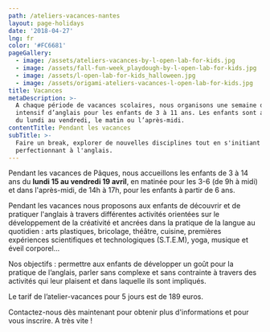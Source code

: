 ```yaml
---
path: /ateliers-vacances-nantes
layout: page-holidays
date: '2018-04-27'
lng: fr
color: '#FC6681'
pageGallery:
  - image: /assets/ateliers-vacances-by-l-open-lab-for-kids.jpg
  - image: /assets/fall-fun-week_playdough-by-l-open-lab-for-kids.jpg
  - image: /assets/l-open-lab-for-kids_halloween.jpg
  - image: /assets/origami-ateliers-vacances-l-open-lab-for-kids.jpg
title: Vacances
metaDescription: >-
  A chaque période de vacances scolaires, nous organisons une semaine de stage
  intensif d’anglais pour les enfants de 3 à 11 ans. Les enfants sont accueillis
  du lundi au vendredi, le matin ou l’après-midi.
contentTitle: Pendant les vacances
subTitle: >-
  Faire un break, explorer de nouvelles disciplines tout en s'initiant ou se
  perfectionnant à l'anglais.
---
```

Pendant les vacances de Pâques, nous accueillons les enfants de 3 à 14 ans du **lundi 15 au vendredi 19 avril**, en matinée pour les 3-6 (de 9h à midi) et dans l'après-midi, de 14h à 17h, pour les enfants à partir de 6 ans. 

Pendant les vacances nous proposons aux enfants de découvrir et de pratiquer l'anglais à travers différentes activités orientées sur le développement de la créativité et ancrées dans la pratique de la langue au quotidien : arts plastiques, bricolage, théâtre, cuisine, premières expériences scientifiques et technologiques (S.T.E.M), yoga, musique et éveil corporel...

Nos objectifs : permettre aux enfants de développer un goût pour la pratique de l’anglais, parler sans complexe et sans contrainte à travers des activités qui leur plaisent et dans laquelle ils sont impliqués.

Le tarif de l’atelier-vacances pour 5 jours est de 189 euros.

Contactez-nous dès maintenant pour obtenir plus d'informations et pour vous inscrire. A très vite !
